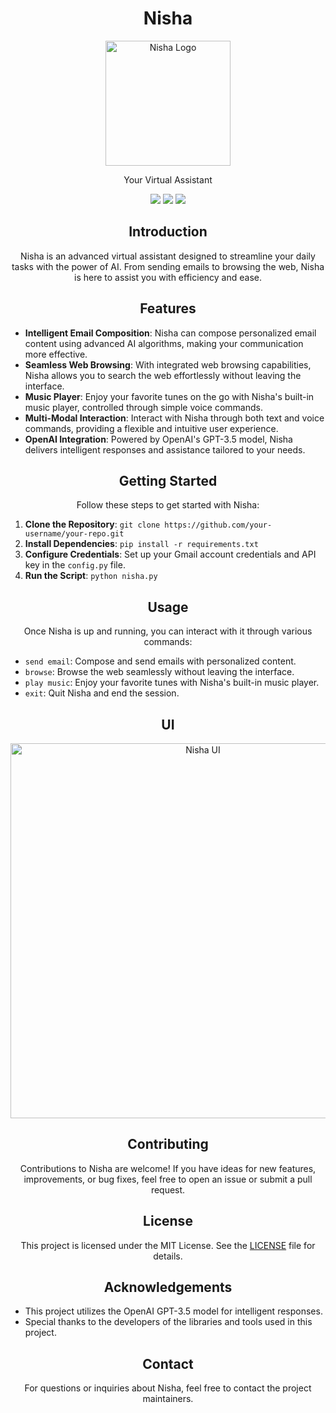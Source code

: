 <!-- Title -->
<h1 align="center">Nisha</h1>
<p align="center">
  <img src="https://your-image-url.com" alt="Nisha Logo" width="200" height="200">
</p>

<!-- Description -->
<p align="center">Your Virtual Assistant</p>

<!-- Badges -->
<p align="center">
  <img src="https://img.shields.io/badge/Status-Active-green">
  <img src="https://img.shields.io/github/license/your-username/your-repo">
  <img src="https://img.shields.io/github/issues/your-username/your-repo">
</p>

<!-- Introduction -->
<h2 align="center">Introduction</h2>

<p align="center">
  Nisha is an advanced virtual assistant designed to streamline your daily tasks with the power of AI. From sending emails to browsing the web, Nisha is here to assist you with efficiency and ease.
</p>

<!-- Features -->
<h2 align="center">Features</h2>

- **Intelligent Email Composition**: Nisha can compose personalized email content using advanced AI algorithms, making your communication more effective.
- **Seamless Web Browsing**: With integrated web browsing capabilities, Nisha allows you to search the web effortlessly without leaving the interface.
- **Music Player**: Enjoy your favorite tunes on the go with Nisha's built-in music player, controlled through simple voice commands.
- **Multi-Modal Interaction**: Interact with Nisha through both text and voice commands, providing a flexible and intuitive user experience.
- **OpenAI Integration**: Powered by OpenAI's GPT-3.5 model, Nisha delivers intelligent responses and assistance tailored to your needs.

<!-- Getting Started -->
<h2 align="center">Getting Started</h2>

<p align="center">Follow these steps to get started with Nisha:</p>

1. **Clone the Repository**: `git clone https://github.com/your-username/your-repo.git`
2. **Install Dependencies**: `pip install -r requirements.txt`
3. **Configure Credentials**: Set up your Gmail account credentials and API key in the `config.py` file.
4. **Run the Script**: `python nisha.py`

<!-- Usage -->
<h2 align="center">Usage</h2>

<p align="center">Once Nisha is up and running, you can interact with it through various commands:</p>

- `send email`: Compose and send emails with personalized content.
- `browse`: Browse the web seamlessly without leaving the interface.
- `play music`: Enjoy your favorite tunes with Nisha's built-in music player.
- `exit`: Quit Nisha and end the session.

<!-- UI -->
<h2 align="center">UI</h2>
<p align="center">
  <img src="" alt="Nisha UI" width="600">
</p>

<!-- Contributing -->
<h2 align="center">Contributing</h2>

<p align="center">Contributions to Nisha are welcome! If you have ideas for new features, improvements, or bug fixes, feel free to open an issue or submit a pull request.</p>

<!-- License -->
<h2 align="center">License</h2>

<p align="center">This project is licensed under the MIT License. See the <a href="LICENSE">LICENSE</a> file for details.</p>

<!-- Acknowledgements -->
<h2 align="center">Acknowledgements</h2>

- This project utilizes the OpenAI GPT-3.5 model for intelligent responses.
- Special thanks to the developers of the libraries and tools used in this project.

<!-- Contact -->
<h2 align="center">Contact</h2>

<p align="center">For questions or inquiries about Nisha, feel free to contact the project maintainers.</p>
